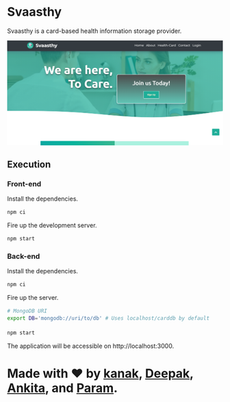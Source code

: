# Svaasthy
Svaasthy is a card-based health information storage provider.

![Svaasthy](docs/screenshot.png)

## Execution
### Front-end
Install the dependencies.
```bash
npm ci
```

Fire up the development server.
```bash
npm start
```

### Back-end
Install the dependencies.
```bash
npm ci
```

Fire up the server.
```bash
# MongoDB URI
export DB='mongodb://uri/to/db' # Uses localhost/carddb by default

npm start
```

The application will be accessible on http://localhost:3000.

# Made with ❤ by [kanak](https://github.com/kanak22), [Deepak](https://github.com/deeqakkk), [Ankita](https://github.com/Ankita297), and [Param](https://www.paramsid.com).
